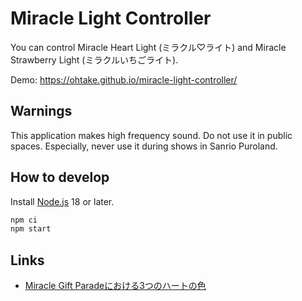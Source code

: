 # Miracle Light Controller

You can control Miracle Heart Light (ミラクル♡ライト) and  Miracle Strawberry Light (ミラクルいちごライト).

Demo: <https://ohtake.github.io/miracle-light-controller/>

## Warnings

This application makes high frequency sound.
Do not use it in public spaces.
Especially, never use it during shows in Sanrio Puroland.

## How to develop

Install [Node.js](https://nodejs.org/en) 18 or later.

```bash
npm ci
npm start
```

## Links

* [Miracle Gift Paradeにおける3つのハートの色](https://ameblo.jp/ohtaket/entry-12338123508.html)
